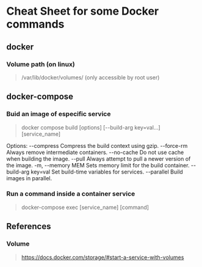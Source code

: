 # Cheat Sheet for some Docker commands

## docker

### Volume path (on linux)

> /var/lib/docker/volumes/ (only accessible by root user)

## docker-compose

### Buid an image of especific service

> docker compose build [options] [--build-arg key=val...] [service_name]

Options:
    --compress              Compress the build context using gzip.
    --force-rm              Always remove intermediate containers.
    --no-cache              Do not use cache when building the image.
    --pull                  Always attempt to pull a newer version of the image.
    -m, --memory MEM        Sets memory limit for the build container.
    --build-arg key=val     Set build-time variables for services.
    --parallel              Build images in parallel.

### Run a command inside a container service

> docker-compose exec [service_name] [command]

## References

### Volume

> https://docs.docker.com/storage/#start-a-service-with-volumes

